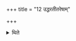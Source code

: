 +++
title = "12 उद्धरतीतरेषाम्"

+++

<details><summary>थिते</summary>

उद्धरतीतरेषाम् १२
</details>
